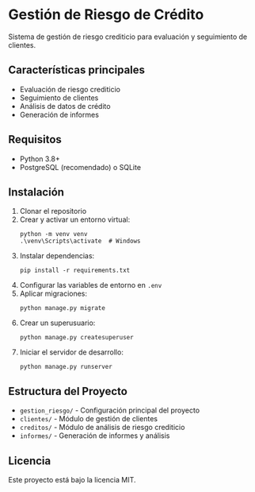 # Gestión de Riesgo de Crédito

Sistema de gestión de riesgo crediticio para evaluación y seguimiento de clientes.

## Características principales

- Evaluación de riesgo crediticio
- Seguimiento de clientes
- Análisis de datos de crédito
- Generación de informes

## Requisitos

- Python 3.8+
- PostgreSQL (recomendado) o SQLite

## Instalación

1. Clonar el repositorio
2. Crear y activar un entorno virtual:
   ```
   python -m venv venv
   .\venv\Scripts\activate  # Windows
   ```
3. Instalar dependencias:
   ```
   pip install -r requirements.txt
   ```
4. Configurar las variables de entorno en `.env`
5. Aplicar migraciones:
   ```
   python manage.py migrate
   ```
6. Crear un superusuario:
   ```
   python manage.py createsuperuser
   ```
7. Iniciar el servidor de desarrollo:
   ```
   python manage.py runserver
   ```

## Estructura del Proyecto

- `gestion_riesgo/` - Configuración principal del proyecto
- `clientes/` - Módulo de gestión de clientes
- `creditos/` - Módulo de análisis de riesgo crediticio
- `informes/` - Generación de informes y análisis

## Licencia

Este proyecto está bajo la licencia MIT.

